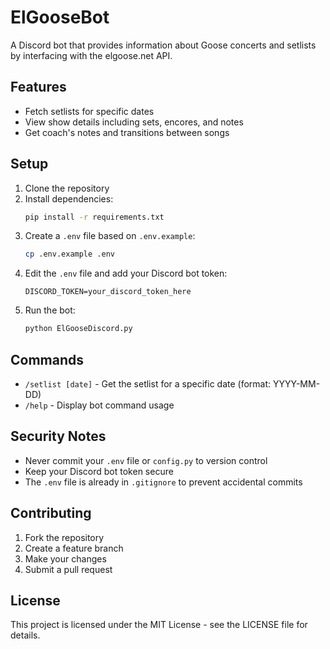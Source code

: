 # ElGooseBot

A Discord bot that provides information about Goose concerts and setlists by interfacing with the elgoose.net API.

## Features

- Fetch setlists for specific dates
- View show details including sets, encores, and notes
- Get coach's notes and transitions between songs

## Setup

1. Clone the repository
2. Install dependencies:
   ```bash
   pip install -r requirements.txt
   ```
3. Create a `.env` file based on `.env.example`:
   ```bash
   cp .env.example .env
   ```
4. Edit the `.env` file and add your Discord bot token:
   ```
   DISCORD_TOKEN=your_discord_token_here
   ```
5. Run the bot:
   ```bash
   python ElGooseDiscord.py
   ```

## Commands

- `/setlist [date]` - Get the setlist for a specific date (format: YYYY-MM-DD)
- `/help` - Display bot command usage

## Security Notes

- Never commit your `.env` file or `config.py` to version control
- Keep your Discord bot token secure
- The `.env` file is already in `.gitignore` to prevent accidental commits

## Contributing

1. Fork the repository
2. Create a feature branch
3. Make your changes
4. Submit a pull request

## License

This project is licensed under the MIT License - see the LICENSE file for details. 